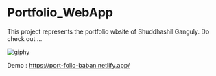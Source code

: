 ﻿# Portfolio_WebApp
This project represents the portfolio wbsite of Shuddhashil Ganguly. Do check out ...

![giphy](https://github.com/SHUDDHASHIL21/Portfolio_WebApp/assets/74821496/20c8debf-5fb8-4c86-a3ce-f337344d2878) 

Demo : https://port-folio-baban.netlify.app/

